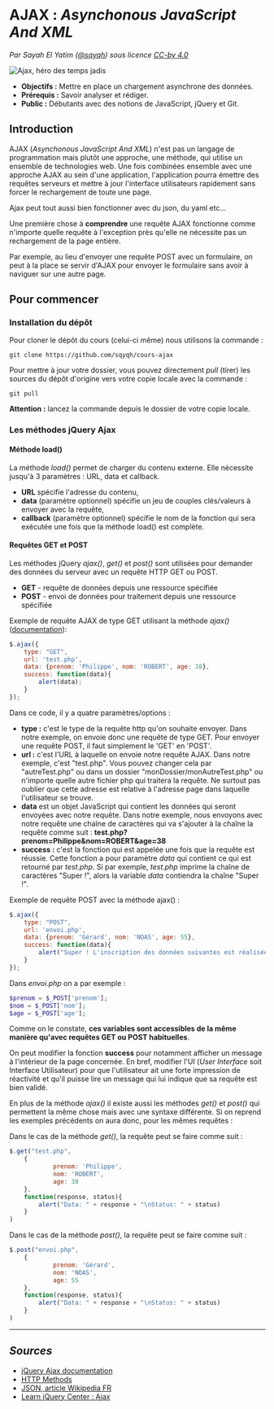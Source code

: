 # AJAX : *Asynchonous JavaScript And XML*
*Par Sayah El Yatim ([@sqyqh](https://github.com/sqyqh "GitHub - Sayah El Yatim")) sous licence [CC-by 4.0](LICENSE.md)*

![Ajax, héro des temps jadis](assets/ajax.jpg "Ajax, héro des temps jadis")

- **Objectifs :** Mettre en place un chargement asynchrone des données.
- **Prérequis :** Savoir analyser et rédiger.
- **Public :** Débutants avec des notions de JavaScript, jQuery et Git.

## Introduction
AJAX (*Asynchonous JavaScript And XML*) n'est pas un langage de programmation mais plutôt une approche, une méthode, qui utilise un ensemble de technologies web. Une fois combinées ensemble avec une approche AJAX au sein d'une application, l'application pourra émettre des requêtes serveurs et mettre à jour l'interface utilisateurs rapidement sans forcer le rechargement de toute une page.

Ajax peut tout aussi bien fonctionner avec du json, du yaml etc...

Une première chose à **comprendre** une requête AJAX fonctionne comme n'importe quelle requête à l'exception près qu'elle ne nécessite pas un rechargement de la page entière.

Par exemple, au lieu d'envoyer une requête POST avec un formulaire, on peut à la place se servir d'AJAX pour envoyer le formulaire sans avoir à naviguer sur une autre page.

## Pour commencer
### Installation du dépôt
Pour cloner le dépôt du cours (celui-ci même) nous utilisons la commande :

```shell
git clone https://github.com/sqyqh/cours-ajax
```

Pour mettre à jour votre dossier, vous pouvez directement *pull* (tirer) les sources du dépôt d'origine vers votre copie locale avec la commande :

```shell
git pull
```

**Attention :** lancez la commande depuis le dossier de votre copie locale.

### Les méthodes jQuery Ajax
#### Méthode load()
La méthode *load()* permet de charger du contenu externe. Elle nécessite jusqu'à 3 paramètres : URL, data et callback.

- **URL** spécifie l'adresse du contenu,
- **data** (paramètre optionnel) spécifie un jeu de couples clés/valeurs à envoyer avec la requête,
- **callback** (paramètre optionnel) spécifie le nom de la fonction qui sera exécutée une fois que la méthode load() est complète.


#### Requêtes GET et POST
Les méthodes jQuery *ajax()*, *get()* et *post()* sont utilisées pour demander des données du serveur avec un requête HTTP GET ou POST.

- **GET** - requête de données depuis une ressource spécifiée
- **POST** - envoi de données pour traitement depuis une ressource spécifiée


Exemple de requête AJAX de type GET utilisant la méthode *ajax()* ([documentation](https://api.jquery.com/jquery.ajax/)):

```JavaScript
$.ajax({
	type: "GET",
	url: 'test.php',
	data: {prenom: 'Philippe', nom: 'ROBERT', age: 38},
	success: function(data){
		alert(data);
	}
});
```

Dans ce code, il y a quatre paramètres/options :
- **type :** c'est le type de la requête http qu'on souhaite envoyer. Dans notre exemple, on envoie donc une requête de type GET. Pour envoyer une requête POST, il faut simplement le 'GET' en 'POST'.
- **url :** c'est l'URL à laquelle on envoie notre requête AJAX. Dans notre exemple, c'est "test.php". Vous pouvez changer cela par "autreTest.php" ou dans un dossier "monDossier/monAutreTest.php" ou n'importe quelle autre fichier php qui traitera la requête. Ne surtout pas oublier que cette adresse est relative à l'adresse page dans laquelle l'utilisateur se trouve.
- **data** est un objet JavaScript qui contient les données qui seront envoyées avec notre requête. Dans notre exemple, nous envoyons avec notre requête une chaîne de caractères qui va s'ajouter à la chaîne la requête comme suit : **test.php?prenom=Philippe&nom=ROBERT&age=38**
- **success :** c'est la fonction qui est appelée une fois que la requête est réussie. Cette fonction a pour paramètre *data* qui contient ce qui est retourné par *test.php*. Si par exemple, *test.php* imprime la chaîne de caractères "Super !", alors la variable *data* contiendra la chaîne "Super !".

Exemple de requête POST avec la méthode ajax() :

```JavaScript
$.ajax({
	type: "POST",
	url: 'envoi.php',
	data: {prenom: 'Gérard', nom: 'NOAS', age: 55},
	success: function(data){
		alert("Super ! L'inscription des données suivantes est réalisée : " + data);
	}
});
```

Dans *envoi.php* on a par exemple :

```php
$prenom = $_POST['prenom'];
$nom = $_POST['nom'];
$age = $_POST['age'];
```

Comme on le constate, **ces variables sont accessibles de la même manière qu'avec requêtes GET ou POST habituelles**.

On peut modifier la fonction **success** pour notamment afficher un message à l'intérieur de la page concernée. En bref, modifier l'UI (*User Interface* soit Interface Utilisateur) pour que l'utilisateur ait une forte impression de réactivité et qu'il puisse lire un message qui lui indique que sa requête est bien validé.

En plus de la méthode *ajax()* il existe aussi les méthodes *get()* et *post()* qui permettent la même chose mais avec une syntaxe différente. Si on reprend les exemples précédents on aura donc, pour les mêmes requêtes :

Dans le cas de la méthode *get()*, la requête peut se faire comme suit :
```JavaScript
$.get("test.php",
	{
			prenom: 'Philippe',
			nom: 'ROBERT',
			age: 38		
	},
	function(response, status){
		alert("Data: " + response + "\nStatus: " + status)
	}
)
```

Dans le cas de la méthode *post()*, la requête peut se faire comme suit :
```JavaScript
$.post("envoi.php",
	{
			prenom: 'Gérard',
			nom: 'NOAS',
			age: 55		
	},
	function(response, status){
		alert("Data: " + response + "\nStatus: " + status)
	}
)
```















---

## *Sources*
- [jQuery Ajax documentation](https://api.jquery.com/category/ajax/)
- [HTTP Methods](https://www.w3schools.com/tags/ref_httpmethods.asp)
- [JSON, article Wikipedia FR](https://fr.wikipedia.org/wiki/JavaScript_Object_Notation)
- [Learn jQuery Center : Ajax](https://learn.jquery.com/ajax/)














<!-- ```JavaScript
<html>
    <head>
        <script type="text/javascript" src="jquery/jquery.js"></script>
    </head>
    <body>
        <form>
            <input type="text" placeholder="Votre recherche..." name="search" />
        </form>
        <ul id="results">
        </ul>
        <script>
            $('[name="search"]').on('input', function(){
                $.ajax({
                    url:'https://api.github.com/search/repositories',
                    type: 'get',
                    dataType: 'json',
                    data: 'q='+encodeURI($(this).val())
                }).success(function(data){
                    $('#results').html('');
                    var items = data.items;
                    items.forEach(function(el){
                        $('#results').append($('<li>').text(el.full_name));
                    });
                });
            });
        </script>
    </body>
</html>
``` -->
